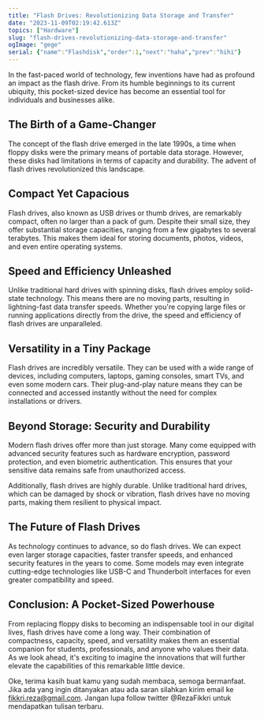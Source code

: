 ```yaml
---
title: "Flash Drives: Revolutionizing Data Storage and Transfer"
date: "2023-11-09T02:19:42.613Z"
topics: ["Hardware"]
slug: "flash-drives-revolutionizing-data-storage-and-transfer"
ogImage: "gege"
serial: {"name":"Flashdisk","order":1,"next":"haha","prev":"hihi"}
---
```


In the fast-paced world of technology, few inventions have had as profound an impact as the flash drive. From its humble beginnings to its current ubiquity, this pocket-sized device has become an essential tool for individuals and businesses alike.

## The Birth of a Game-Changer

The concept of the flash drive emerged in the late 1990s, a time when floppy disks were the primary means of portable data storage. However, these disks had limitations in terms of capacity and durability. The advent of flash drives revolutionized this landscape.

## Compact Yet Capacious

Flash drives, also known as USB drives or thumb drives, are remarkably compact, often no larger than a pack of gum. Despite their small size, they offer substantial storage capacities, ranging from a few gigabytes to several terabytes. This makes them ideal for storing documents, photos, videos, and even entire operating systems.

## Speed and Efficiency Unleashed

Unlike traditional hard drives with spinning disks, flash drives employ solid-state technology. This means there are no moving parts, resulting in lightning-fast data transfer speeds. Whether you're copying large files or running applications directly from the drive, the speed and efficiency of flash drives are unparalleled.

## Versatility in a Tiny Package

Flash drives are incredibly versatile. They can be used with a wide range of devices, including computers, laptops, gaming consoles, smart TVs, and even some modern cars. Their plug-and-play nature means they can be connected and accessed instantly without the need for complex installations or drivers.

## Beyond Storage: Security and Durability

Modern flash drives offer more than just storage. Many come equipped with advanced security features such as hardware encryption, password protection, and even biometric authentication. This ensures that your sensitive data remains safe from unauthorized access.

Additionally, flash drives are highly durable. Unlike traditional hard drives, which can be damaged by shock or vibration, flash drives have no moving parts, making them resilient to physical impact.

## The Future of Flash Drives

As technology continues to advance, so do flash drives. We can expect even larger storage capacities, faster transfer speeds, and enhanced security features in the years to come. Some models may even integrate cutting-edge technologies like USB-C and Thunderbolt interfaces for even greater compatibility and speed.

## Conclusion: A Pocket-Sized Powerhouse

From replacing floppy disks to becoming an indispensable tool in our digital lives, flash drives have come a long way. Their combination of compactness, capacity, speed, and versatility makes them an essential companion for students, professionals, and anyone who values their data. As we look ahead, it's exciting to imagine the innovations that will further elevate the capabilities of this remarkable little device.

Oke, terima kasih buat kamu yang sudah membaca, semoga bermanfaat. Jika ada yang ingin ditanyakan atau ada saran silahkan kirim email ke fikkri.reza@gmail.com. Jangan lupa follow twitter @RezaFikkri untuk mendapatkan tulisan terbaru.
